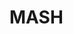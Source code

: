 # MASH 
<!--This is a browser game that allows the user to predict their future! It will give users opportunities to enter information, draw on the screen, and watch a fun animation of their life unfold-->

